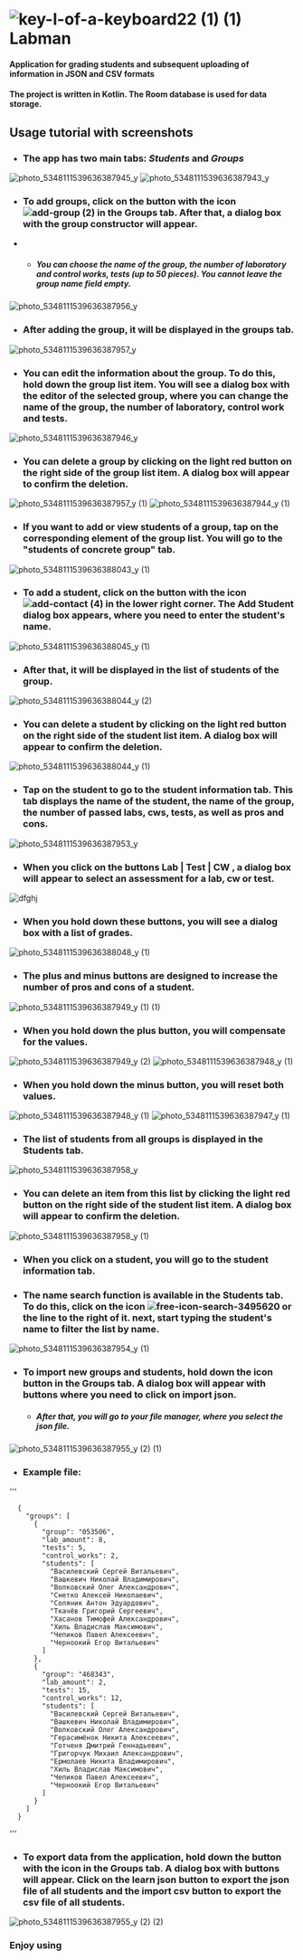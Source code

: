 
# ![key-l-of-a-keyboard22 (1) (1)](https://user-images.githubusercontent.com/78792353/195466447-3af5057a-684f-42b7-8751-11d04818c370.png) Labman
#### Application for grading students and subsequent uploading of information in JSON and CSV formats
#### The project is written in Kotlin. The Room database is used for data storage.
## Usage tutorial with screenshots
  * ### The app has two main tabs: *Students* and *Groups*
  ![photo_5348111539636387945_y](https://user-images.githubusercontent.com/78792353/195435312-1b999678-d42c-416e-836c-4d8ee1f7078e.jpg)
  ![photo_5348111539636387943_y](https://user-images.githubusercontent.com/78792353/195435308-bc8dfbff-c508-43a5-a023-d24316364d7e.jpg)
  * ### To add groups, click on the button with the icon ![add-group (2)](https://user-images.githubusercontent.com/78792353/195437756-8c3b6377-a4f9-4bbe-8611-461f174b6012.png) in the Groups tab. After that, a dialog box with the group constructor will appear.
  * 
    * ##### You can choose the name of the group, the number of laboratory and control works, tests (up to 50 pieces). You cannot leave the group name field empty.
  ![photo_5348111539636387956_y](https://user-images.githubusercontent.com/78792353/195438530-2dbb0f76-bf24-43f3-b882-e59612516ae9.jpg)

  * ### Аfter adding the group, it will be displayed in the groups tab.
  ![photo_5348111539636387957_y](https://user-images.githubusercontent.com/78792353/195452909-9381ba34-7c34-404f-82a5-2a7cc20ad7fc.jpg)
  
  * ### You can edit the information about the group. To do this, hold down the group list item. You will see a dialog box with the editor of the selected group, where you can change the name of the group, the number of laboratory, control work and tests.
  ![photo_5348111539636387946_y](https://user-images.githubusercontent.com/78792353/195452958-44583c75-12af-4204-943a-c00a04ca9ec7.jpg)

  * ### You can delete a group by clicking on the light red button on the right side of the group list item. A dialog box will appear to confirm the deletion.
  ![photo_5348111539636387957_y (1)](https://user-images.githubusercontent.com/78792353/195453153-ef0f3ce4-9f29-4a34-a455-54aadfd3ff78.jpg)
  ![photo_5348111539636387944_y (1)](https://user-images.githubusercontent.com/78792353/195453274-c5f099cd-405d-4c88-9b09-3736162fcf33.jpg)

  * ### If you want to add or view students of a group, tap on the corresponding element of the group list. You will go to the "students of concrete group" tab.
  ![photo_5348111539636388043_y (1)](https://user-images.githubusercontent.com/78792353/195453568-2f10688b-0358-4012-804f-8353c5faaf64.jpg)

  * ### To add a student, click on the button with the icon ![add-contact (4)](https://user-images.githubusercontent.com/78792353/195464375-66725e80-e781-4df3-a128-76f199a7e53b.png) in the lower right corner. The Add Student dialog box appears, where you need to enter the student's name.
  ![photo_5348111539636388045_y (1)](https://user-images.githubusercontent.com/78792353/195454814-0f93dba5-8d80-492c-a193-afe56b00f658.jpg)

  * ###  Аfter that, it will be displayed in the list of students of the group.
  ![photo_5348111539636388044_y (2)](https://user-images.githubusercontent.com/78792353/195454685-b8790f63-1b0c-485b-8dd0-3c349b562ba1.jpg)


  * ### You can delete a student by clicking on the light red button on the right side of the student list item. A dialog box will appear to confirm the deletion.
  ![photo_5348111539636388044_y (1)](https://user-images.githubusercontent.com/78792353/195454159-c5001b41-d078-4af7-8aeb-ec8a401b3caa.jpg)

  * ### Tap on the student to go to the student information tab. This tab displays the name of the student, the name of the group, the number of passed labs, cws, tests, as well as pros and cons.
  ![photo_5348111539636387953_y](https://user-images.githubusercontent.com/78792353/195454262-f202d4f6-2e01-4495-8e3a-bf0c71ac7d79.jpg)

  * ### When you click on the buttons Lab | Test | CW , a dialog box will appear to select an assessment for a lab, cw or test. 
![dfghj](https://user-images.githubusercontent.com/78792353/195490837-36b80e13-1587-404c-bf07-4051519a1a96.jpg)


  * ### When you hold down these buttons, you will see a dialog box with a list of grades.
  ![photo_5348111539636388048_y (1)](https://user-images.githubusercontent.com/78792353/195455166-76a4d145-ba93-4ce8-8e02-6be802fd7f15.jpg)


  * ### The plus and minus buttons are designed to increase the number of pros and cons of a student. 
  ![photo_5348111539636387949_y (1) (1)](https://user-images.githubusercontent.com/78792353/195456059-6c3df6d5-f0c8-484d-8586-58ea063b94e5.jpg)

  * ### When you hold down the plus button, you will compensate for the values. 
  ![photo_5348111539636387949_y (2)](https://user-images.githubusercontent.com/78792353/195456381-d90e6bc3-7e73-434b-ab2d-a434e287dfbe.jpg)
  ![photo_5348111539636387948_y (1)](https://user-images.githubusercontent.com/78792353/195456390-d9a62511-9823-471c-abe1-d8c8860b8215.jpg)

  * ### When you hold down the minus button, you will reset both values. 
  ![photo_5348111539636387948_y (1)](https://user-images.githubusercontent.com/78792353/195456571-409faaa1-2676-4b73-a1d1-9c156828a074.jpg)
  ![photo_5348111539636387947_y (1)](https://user-images.githubusercontent.com/78792353/195456696-d428473c-8962-4255-92b9-b48ab5156893.jpg)

  * ### The list of students from all groups is displayed in the Students tab. 
  ![photo_5348111539636387958_y](https://user-images.githubusercontent.com/78792353/195456930-ffa62f38-3ee6-455c-8c54-71d270fab434.jpg)


  * ### You can delete an item from this list by clicking the light red button on the right side of the student list item. A dialog box will appear to confirm the deletion.
  ![photo_5348111539636387958_y (1)](https://user-images.githubusercontent.com/78792353/195457096-a1d62331-a2b8-407b-ae2c-49dac7909e73.jpg)

  * ### When you click on a student, you will go to the student information tab. 
  * ### The name search function is available in the Students tab. To do this, click on the icon ![free-icon-search-3495620](https://user-images.githubusercontent.com/78792353/195492079-6effcdef-d7bd-41c5-b1f1-91b2aa5e1cce.png) or the line to the right of it. next, start typing the student's name to filter the list by name.
  ![photo_5348111539636387954_y (1)](https://user-images.githubusercontent.com/78792353/195457285-d0b0b254-6262-4572-8e59-d2699263bb7c.jpg)

  * ### To import new groups and students, hold down the icon button in the Groups tab. A dialog box will appear with buttons where you need to click on import json.
    * ##### After that, you will go to your file manager, where you select the json file.  
  ![photo_5348111539636387955_y (2) (1)](https://user-images.githubusercontent.com/78792353/195461126-8c60360f-ce70-48b7-8313-13b1aa278a4a.jpg)
  * ### Example file:
  '''

      {
        "groups": [
          {
            "group": "053506",
            "lab_amount": 8,
            "tests": 5,
            "control_works": 2,
            "students": [
              "Василевский Сергей Витальевич",
              "Вашкевич Николай Владимирович",
              "Волковский Олег Александрович",
              "Снетко Алексей Николаевич",
              "Соляник Антон Эдуардович",
              "Ткачёв Григорий Сергеевич",
              "Хасанов Тимофей Александрович",
              "Хиль Владислав Максимович",
              "Чепиков Павел Алексеевич",
              "Черноокий Егор Витальевич"
            ]
          },
          {
            "group": "468343",
            "lab_amount": 2,
            "tests": 15,
            "control_works": 12,
            "students": [
              "Василевский Сергей Витальевич",
              "Вашкевич Николай Владимирович",
              "Волковский Олег Александрович",
              "Герасимёнок Никита Алексеевич",
              "Готченя Дмитрий Геннадьевич",
              "Григорчук Михаил Александрович",
              "Ермолаев Никита Владимирович",
              "Хиль Владислав Максимович",
              "Чепиков Павел Алексеевич",
              "Черноокий Егор Витальевич"
            ]
          }
        ]
      }
  '''

  * ### To export data from the application, hold down the button with the icon in the Groups tab. A dialog box with buttons will appear. Click on the learn json button to export the json file of all students and the import csv button to export the csv file of all students.
![photo_5348111539636387955_y (2) (2)](https://user-images.githubusercontent.com/78792353/195461092-b3a79c01-706a-4b42-bae6-33175038d96b.jpg)


### Enjoy using
